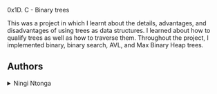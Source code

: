 0x1D. C - Binary trees

This was a project in which I learnt about the details, advantages,
and disadvantages of using trees as data structures. I learned about how to
qualify trees as well as how to traverse them. Throughout the project, I
implemented binary, binary search, AVL, and Max Binary Heap trees.


## Authors
<details>
    <summary>Ningi Ntonga</summary>
    <ul>
    <li><a href="https://www.github.com/ningi265">Github</a></li>
    <li><a href="mailto:ningintonga@gmail.com">e-mail</a></li>
    </ul>
</details>
